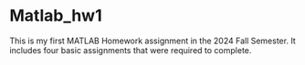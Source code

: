 # Matlab_hw1
This is my first MATLAB Homework assignment in the 2024 Fall Semester. It includes four basic assignments that were required to complete.  
